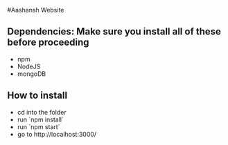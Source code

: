 #Aashansh Website
<h2>Dependencies: Make sure you install all of these before proceeding</h2>
<ul>
	<li>npm</li>
	<li>NodeJS</li>
	<li>mongoDB</li>
</ul>
<h2>How to install</h2>
<ul>
	<li>cd into the folder</li>
	<li>run `npm install`</li>
	<li>run `npm start`</li>
	<li>go to http://localhost:3000/</li>
</ul>